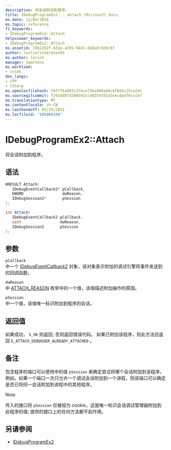 ```yaml
---
description: 将会话附加到程序。
title: IDebugProgramEx2：： Attach |Microsoft Docs
ms.date: 11/04/2016
ms.topic: reference
f1_keywords:
- IDebugProgramEx2::Attach
helpviewer_keywords:
- IDebugProgramEx2::Attach
ms.assetid: 33b22b2f-431e-4205-9441-d28a9c928c97
author: leslierichardson95
ms.author: lerich
manager: jmartens
ms.workload:
- vssdk
dev_langs:
- CPP
- CSharp
ms.openlocfilehash: f4f7f6a083c37ece73be488ab0c4f6d4c25ce24c
ms.sourcegitcommit: f2916d8fd296b92cc402597d1d1eecda4f6cccbf
ms.translationtype: MT
ms.contentlocale: zh-CN
ms.lasthandoff: 03/25/2021
ms.locfileid: "105084150"
---
```

# <a name="idebugprogramex2attach"></a>IDebugProgramEx2::Attach
将会话附加到程序。

## <a name="syntax"></a>语法

```cpp
HRESULT Attach( 
   IDebugEventCallback2* pCallback,
   DWORD                 dwReason,
   IDebugSession2*       pSession
);
```

```csharp
int Attach( 
   IDebugEventCallback2 pCallback,
   uint                 dwReason,
   IDebugSession2       pSession
);
```

## <a name="parameters"></a>参数
`pCallback`\
中一个 [IDebugEventCallback2](../../../extensibility/debugger/reference/idebugeventcallback2.md) 对象，该对象表示附加的调试引擎将事件发送到的回调函数。

`dwReason`\
中 [ATTACH_REASON](../../../extensibility/debugger/reference/attach-reason.md) 枚举中的一个值，该值描述附加操作的原因。

`pSession`\
中一个值，该值唯一标识附加到程序的会话。

## <a name="return-value"></a>返回值
 如果成功， `S_OK` 则返回; 否则返回错误代码。 如果已附加该程序，则此方法应返回 `E_ATTACH_DEBUGGER_ALREADY_ATTACHED` 。

## <a name="remarks"></a>备注
 包含程序的端口可以使用中的值 `pSession` 来确定尝试将哪个会话附加到该程序。 例如，如果一个端口一次只允许一个调试会话附加到一个进程，则该端口可以确定是否已将同一会话附加到进程中的其他程序。

> [!NOTE]
> 传入的接口将 `pSession` 仅被视为 cookie，这是唯一标识会话调试管理器附加到此程序的值; 提供的接口上的任何方法都不起作用。

## <a name="see-also"></a>另请参阅
- [IDebugProgramEx2](../../../extensibility/debugger/reference/idebugprogramex2.md)
